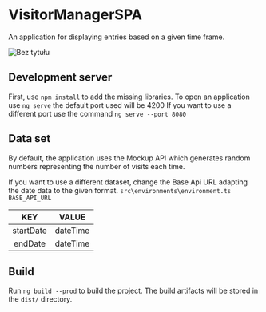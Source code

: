 # VisitorManagerSPA

An application for displaying entries based on a given time frame. 

![Bez tytułu](https://user-images.githubusercontent.com/92297647/139380894-dda60b85-c6d0-497f-8214-388040743f24.png)


## Development server

First, use `npm install` to add the missing libraries.
To open an application use `ng serve` the default port used will be 4200 
If you want to use a different port use the command `ng serve --port 8080`

## Data set
By default, the application uses the Mockup API which generates random numbers representing the number of visits each time.


If you want to use a different dataset, change the Base Api URL adapting the date data to the given format. 
`src\environments\environment.ts`
`BASE_API_URL`

| KEY | VALUE | 
| :---: | :---: | 
| startDate | dateTime | 
| endDate | dateTime | 


## Build

Run `ng build --prod` to build the project. The build artifacts will be stored in the `dist/` directory.

